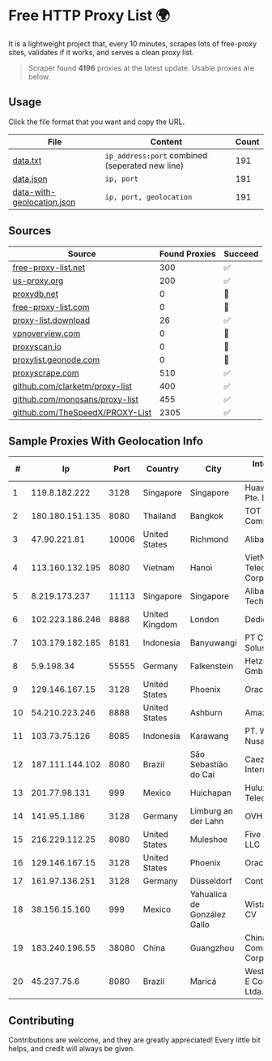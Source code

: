 
# Free HTTP Proxy List 🌍

It is a lightweight project that, every 10 minutes, scrapes lots of free-proxy sites, validates if it works, and serves a clean proxy list.


> Scraper found **4196** proxies at the latest update. Usable proxies are below.

## Usage

Click the file format that you want and copy the URL.


|File|Content|Count|
|----|-------|-----|
|[data.txt](https://raw.githubusercontent.com/themiralay/Proxy-List-World/master/data.txt)|`ip_address:port` combined (seperated new line)|191|
|[data.json](https://raw.githubusercontent.com/themiralay/Proxy-List-World/master/data.json)|`ip, port`|191|
|[data-with-geolocation.json](https://raw.githubusercontent.com/themiralay/Proxy-List-World/master/data-with-geolocation.json)|`ip, port, geolocation`|191|

## Sources

|Source|Found Proxies|Succeed|
|------|-------------|-------|
|[free-proxy-list.net](https://free-proxy-list.net)|300|✅|
|[us-proxy.org](https://www.us-proxy.org)|200|✅|
|[proxydb.net](http://proxydb.net)|0|🚫|
|[free-proxy-list.com](https://free-proxy-list.com/?page=&port=&type%5B%5D=http&type%5B%5D=https&up_time=0&search=Search)|0|🚫|
|[proxy-list.download](https://www.proxy-list.download/HTTP)|26|✅|
|[vpnoverview.com](https://vpnoverview.com/privacy/anonymous-browsing/free-proxy-servers)|0|🚫|
|[proxyscan.io](https://www.proxyscan.io)|0|🚫|
|[proxylist.geonode.com](https://proxylist.geonode.com/api/proxy-list?limit=300&page=1&sort_by=lastChecked&sort_type=desc&protocols=http,https)|0|🚫|
|[proxyscrape.com](https://api.proxyscrape.com/v2/?request=displayproxies&protocol=http&timeout=10000&country=all&ssl=all&anonymity=all)|510|✅|
|[github.com/clarketm/proxy-list](https://raw.githubusercontent.com/clarketm/proxy-list/master/proxy-list-raw.txt)|400|✅|
|[github.com/monosans/proxy-list](https://raw.githubusercontent.com/monosans/proxy-list/main/proxies/http.txt)|455|✅|
|[github.com/TheSpeedX/PROXY-List](https://raw.githubusercontent.com/TheSpeedX/PROXY-List/master/http.txt)|2305|✅|


## Sample Proxies With Geolocation Info

|#|Ip|Port|Country|City|Internet Service Provider|
|-|--|----|-------|----|-------------------------|
|1|119.8.182.222|3128|Singapore|Singapore|Huawei International Pte. LTD|
|2|180.180.151.135|8080|Thailand|Bangkok|TOT Public Company Limited|
|3|47.90.221.81|10006|United States|Richmond|Alibaba.com LLC|
|4|113.160.132.195|8080|Vietnam|Hanoi|VietNam Post and Telecom Corporation|
|5|8.219.173.237|11113|Singapore|Singapore|Alibaba (US) Technology Co., Ltd.|
|6|102.223.186.246|8888|United Kingdom|London|Dedicated Servers|
|7|103.179.182.185|8181|Indonesia|Banyuwangi|PT Cahaya Solusindo Internusa|
|8|5.9.198.34|55555|Germany|Falkenstein|Hetzner Online GmbH|
|9|129.146.167.15|3128|United States|Phoenix|Oracle Corporation|
|10|54.210.223.246|8888|United States|Ashburn|Amazon.com, Inc.|
|11|103.73.75.126|8085|Indonesia|Karawang|PT. Wahana Internet Nusantara|
|12|187.111.144.102|8080|Brazil|São Sebastião do Caí|Caezar Provedor de Internet EIRELI|
|13|201.77.98.131|999|Mexico|Huichapan|Hulux Telecomunicaciones|
|14|141.95.1.186|3128|Germany|Limburg an der Lahn|OVH SAS|
|15|216.229.112.25|8080|United States|Muleshoe|Five Area Systems, LLC|
|16|129.146.167.15|3128|United States|Phoenix|Oracle Corporation|
|17|161.97.136.251|3128|Germany|Düsseldorf|Contabo GmbH|
|18|38.156.15.160|999|Mexico|Yahualica de González Gallo|Wistarip S De RL De CV|
|19|183.240.196.55|38080|China|Guangzhou|China Mobile Communications Corporation|
|20|45.237.75.6|8080|Brazil|Maricá|Westlink Tecnologia E Comunicacao Ltda. - ME|



## Contributing

Contributions are welcome, and they are greatly appreciated! Every
little bit helps, and credit will always be given.

